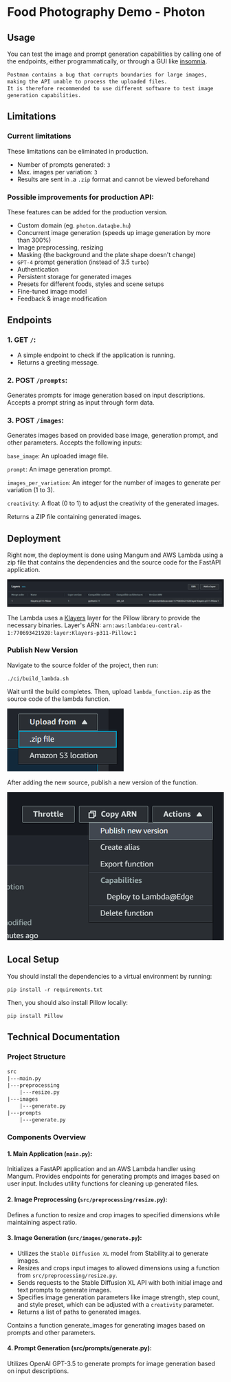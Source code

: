 # Food Photography Demo - Photon

## Usage

You can test the image and prompt generation capabilities by calling one of the endpoints, either programmatically, or through a GUI like [insomnia](https://insomnia.rest/).

    Postman contains a bug that corrupts boundaries for large images, making the API unable to process the uploaded files.
    It is therefore recommended to use different software to test image generation capabilities.

## Limitations

### Current limitations

These limitations can be eliminated in production.

- Number of prompts generated: `3`
- Max. images per variation: `3`
- Results are sent in .a `.zip` format and cannot be viewed beforehand

### Possible improvements for production API:

These features can be added for the production version.

- Custom domain (eg. `photon.dataqbe.hu`)
- Concurrent image generation (speeds up image generation by more than 300%)
- Image preprocessing, resizing
- Masking (the background and the plate shape doesn't change)
- `GPT-4` prompt generation (instead of 3.5 `turbo`)
- Authentication
- Persistent storage for generated images
- Presets for different foods, styles and scene setups
- Fine-tuned image model
- Feedback & image modification


## Endpoints

### 1. GET `/`:
- A simple endpoint to check if the application is running.
- Returns a greeting message.

### 2. POST `/prompts`:
Generates prompts for image generation based on input descriptions.
Accepts a prompt string as input through form data.

### 3. POST `/images`:
Generates images based on provided base image, generation prompt, and other parameters.
Accepts the following inputs:

`base_image`: An uploaded image file.

`prompt`: An image generation prompt.

`images_per_variation`: An integer for the number of images to generate per variation (1 to 3).

`creativity`: A float (0 to 1) to adjust the creativity of the generated images.

Returns a ZIP file containing generated images.


## Deployment

Right now, the deployment is done using Mangum and AWS Lambda using a zip file that contains the dependencies and the source code for the FastAPI application.

![img.png](docs/images/klayers.png)

The Lambda uses a [Klayers](https://github.com/keithrozario/Klayers) layer for the Pillow library to provide the necessary binaries.
Layer's ARN: `arn:aws:lambda:eu-central-1:770693421928:layer:Klayers-p311-Pillow:1`

### Publish New Version
Navigate to the source folder of the project, then run:

    ./ci/build_lambda.sh

Wait until the build completes. Then, upload `lambda_function.zip` as the source code of the lambda function.

![img.png](docs/images/upload_lambda.png)

After adding the new source, publish a new version of the function.

![img.png](docs/images/publish.png)

## Local Setup

You should install the dependencies to a virtual environment by running:

    pip install -r requirements.txt

Then, you should also install Pillow locally:

    pip install Pillow

## Technical Documentation

### Project Structure
```plaintext
src
|---main.py
|---preprocessing
    |---resize.py
|---images
    |---generate.py
|---prompts
    |---generate.py
```


### Components Overview

#### 1. Main Application (`main.py`):

Initializes a FastAPI application and an AWS Lambda handler using Mangum.
Provides endpoints for generating prompts and images based on user input.
Includes utility functions for cleaning up generated files.

#### 2. Image Preprocessing (`src/preprocessing/resize.py`):

Defines a function to resize and crop images to specified dimensions while maintaining aspect ratio.

#### 3. Image Generation (`src/images/generate.py`):

- Utilizes the `Stable Diffusion XL` model from Stability.ai to generate images.
- Resizes and crops input images to allowed dimensions using a function from `src/preprocessing/resize.py`.
- Sends requests to the Stable Diffusion XL API with both initial image and text prompts to generate images.
- Specifies image generation parameters like image strength, step count, and style preset, which can be adjusted with a `creativity` parameter.
- Returns a list of paths to generated images.

Contains a function generate_images for generating images based on prompts and other parameters.

#### 4. Prompt Generation (src/prompts/generate.py):

Utilizes OpenAI GPT-3.5 to generate prompts for image generation based on input descriptions.